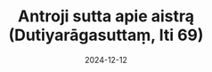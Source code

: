 ---
layout: page
title: 'Antroji sutta apie aistrą (Dutiyarāgasuttaṃ, Iti 69)'
category: bylota
index:
- Teršalai (kilesā)
- Paklydimas (moha)
- Neapykanta (dosa)
- Aistra (rāga)
- Mara (Māra)
sortIndex: 69
suttacentral: iti69
date: 2024-12-12
tags:
- Teršalai (kilesā)
- Paklydimas (moha)
- Neapykanta (dosa)
- Aistra (rāga)
- Mara (Māra)
---